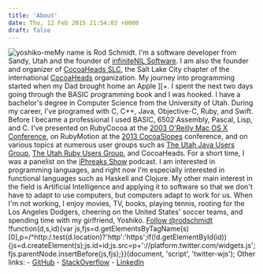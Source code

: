 ```yaml
---
title: 'About'
date: Thu, 12 Feb 2015 21:54:03 +0000
draft: false
---
```


![yoshiko-me](https://rodschmidt.com/wp-content/uploads/2015/02/yoshiko-me-300x225.jpg)My name is Rod Schmidt. I'm a software developer from Sandy, Utah and the founder of [infiniteNIL Software](http://www.infinitenil.com). I am also the founder and organizer of [CocoaHeads SLC](https://www.facebook.com/groups/127783123953808/), the Salt Lake City chapter of the international [CocoaHeads](http://www.cocoaheads.org) organization. My journey into programming started when my Dad brought home an Apple \]\[+. I spent the next two days going through the BASIC programming book and I was hooked. I have a bachelor's degree in Computer Science from the University of Utah. During my career, I've programed with C, C++, Java, Objective-C, Ruby, and Swift. Before I became a professional I used BASIC, 6502 Assembly, Pascal, Lisp, and C. I've presented on RubyCocoa at the [2003 O'Reilly Mac OS X Conference](http://conferences.oreillynet.com/cs/macosx2003/view/e_sess/4457), on RubyMotion at the [2013 CocoaSlopes](http://mobileslopes.com/schedule.php) conference, and on various topics at numerous user groups such as [The Utah Java Users Group](http://www.ujug.org), [The Utah Ruby Users Group](http://utruby.org), and CocoaHeads. For a short time, I was a panelist on the [iPhreaks Show](http://iphreaksshow.com) podcast. I am interested in programming languages, and right now I'm especially interested in functional languages such as Haskell and Clojure. My other main interest in the field is Artificial Intelligence and applying it to software so that we don't have to adapt to use computers, but computers adapt to work for us. When I'm not working, I enjoy movies, TV, books, playing tennis, rooting for the Los Angeles Dodgers, cheering on the United States' soccer teams, and spending time with my girlfriend, Yoshiko. [Follow @rodschmidt](https://twitter.com/rodschmidt) !function(d,s,id){var js,fjs=d.getElementsByTagName(s)\[0\],p=/^http:/.test(d.location)?'http':'https';if(!d.getElementById(id)){js=d.createElement(s);js.id=id;js.src=p+'://platform.twitter.com/widgets.js';fjs.parentNode.insertBefore(js,fjs);}}(document, 'script', 'twitter-wjs'); Other links: - [GitHub](https://github.com/infinitenil) - [StackOverflow](http://careers.stackoverflow.com/rodschmidt) - [LinkedIn](http://www.linkedin.com/in/rodschmidt/)